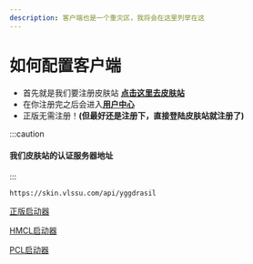```yaml
---
description: 客户端也是一个重灾区，我将会在这里列举在这
---
```


# 如何配置客户端

- 首先就是我们要注册皮肤站 [**点击这里去皮肤站**](https://skin.vlssu.com/auth/register)
- 在你注册完之后会进入[**用户中心**](http://skin.vlssu.com/user)
- 正版无需注册！**(但最好还是注册下，直接登陆皮肤站就注册了)**

:::caution
#### 我们皮肤站的认证服务器地址
:::

```
https://skin.vlssu.com/api/yggdrasil
```

[正版启动器](./minecraft-launcher.md)

[HMCL启动器](./hmcl.md)

[PCL启动器](./pcl.md)
